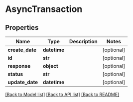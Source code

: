 # AsyncTransaction

## Properties
Name | Type | Description | Notes
------------ | ------------- | ------------- | -------------
**create_date** | **datetime** |  | [optional] 
**id** | **str** |  | [optional] 
**response** | **object** |  | [optional] 
**status** | **str** |  | [optional] 
**update_date** | **datetime** |  | [optional] 

[[Back to Model list]](../README.md#documentation-for-models) [[Back to API list]](../README.md#documentation-for-api-endpoints) [[Back to README]](../README.md)



